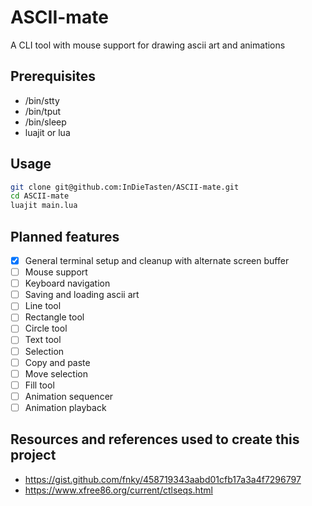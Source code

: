 # ASCII-mate
A CLI tool with mouse support for drawing ascii art and animations

## Prerequisites
- /bin/stty
- /bin/tput
- /bin/sleep
- luajit or lua

## Usage
```bash
git clone git@github.com:InDieTasten/ASCII-mate.git
cd ASCII-mate
luajit main.lua
```

## Planned features
- [x] General terminal setup and cleanup with alternate screen buffer
- [ ] Mouse support
- [ ] Keyboard navigation
- [ ] Saving and loading ascii art
- [ ] Line tool
- [ ] Rectangle tool
- [ ] Circle tool
- [ ] Text tool
- [ ] Selection
- [ ] Copy and paste
- [ ] Move selection
- [ ] Fill tool
- [ ] Animation sequencer
- [ ] Animation playback

## Resources and references used to create this project
- https://gist.github.com/fnky/458719343aabd01cfb17a3a4f7296797
- https://www.xfree86.org/current/ctlseqs.html

